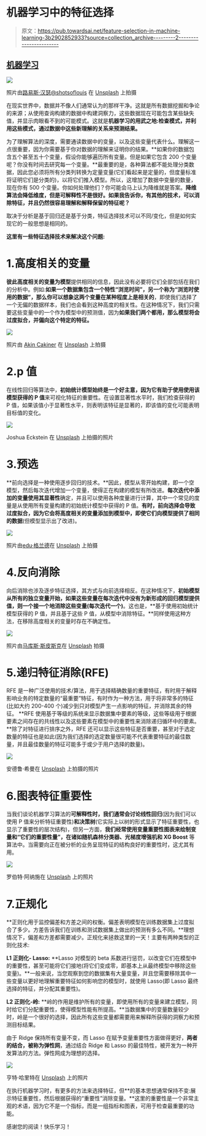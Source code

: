 # 机器学习中的特征选择

> 原文：<https://pub.towardsai.net/feature-selection-in-machine-learning-3b2902852933?source=collection_archive---------2----------------------->

## [机器学习](https://towardsai.net/p/category/machine-learning)

![](img/207f09f384a08bc8df414cc8d803bbfe.png)

照片由[路易斯·汉瑟@shotsoflouis](https://unsplash.com/@louishansel?utm_source=medium&utm_medium=referral) 在 [Unsplash](https://unsplash.com?utm_source=medium&utm_medium=referral) 上拍摄

在现实世界中，数据并不像人们通常认为的那样干净。这就是所有数据挖掘和争论的来源；从使用查询构建的数据中构建洞察力，这些数据现在可能包含某些缺失值，并显示肉眼看不到的可能模式。这就是**机器学习的用武之地:检查模式，并利用这些模式，通过数据中这些新理解的关系来预测结果。**

为了理解算法的深度，需要通读数据中的变量，以及这些变量代表什么。理解这一点很重要，因为你需要基于你对数据的理解来证明你的结果。**如果你的数据包含五个甚至五十个变量，假设你能够遍历所有变量。但是如果它包含 200 个变量呢？你没有时间去研究每一个变量。**最重要的是，各种算法都不能处理分类数据，因此您必须将所有分类列转换为定量变量(它们看起来是定量的，但度量标准将证明它们是分类的)，以将它们推入模型。所以，这增加了数据中变量的数量，现在你有 500 个变量。你如何处理他们？你可能会马上认为降维就是答案。**降维算法会降低维度，但是可解释性不是很好。如果我告诉你，有其他的技术，可以消除特征，并且仍然很容易理解和解释保留的特征呢？**

取决于分析是基于回归还是基于分类，特征选择技术可以不同/变化，但是如何实现它的一般思想是相同的。

**这里有一些特征选择技术来解决这个问题:**

# 1.高度相关的变量

**彼此高度相关的变量为模型**提供相同的信息，因此没有必要将它们全部包括在我们的分析中。例如:**如果一个数据集包含一个特性“浏览时间”，另一个称为“浏览时使用的数据”，那么你可以想象这两个变量在某种程度上是相关的**，即使我们选择了一个无偏的数据样本，我们也会看到这种高度的相关性。在这种情况下，我们只需要这些变量中的一个作为模型中的预测值，因为**如果我们两个都用，那么模型将会过度拟合，并偏向这个特定的特征。**

![](img/f70c7f626eccf025a0ab69875d0c151e.png)

照片由 [Akin Cakiner](https://unsplash.com/@akin?utm_source=medium&utm_medium=referral) 在 [Unsplash](https://unsplash.com?utm_source=medium&utm_medium=referral) 上拍摄

# 2.p 值

在线性回归等算法中，**初始统计模型始终是一个好主意，因为它有助于使用使用该模型获得的 P 值**来可视化特征的重要性。在设置显著性水平时，我们检查获得的 P 值，如果该值小于显著性水平，则表明该特征是显著的，即该值的变化可能表明目标值的变化。

![](img/660fd70f4a68a195950f4abae769baa8.png)

Joshua Eckstein 在 [Unsplash](https://unsplash.com?utm_source=medium&utm_medium=referral) 上拍摄的照片

# 3.预选

**前向选择是一种使用逐步回归的技术。**因此，模型从零开始构建，即一个空模型，然后每次迭代增加一个变量，使得正在构建的模型有所改进。**每次迭代中添加的变量使用其显著性**确定，并且可以使用各种度量进行计算，其中一个常见的度量是从使用所有变量构建的初始统计模型中获得的 P 值。**有时，前向选择会导致过度拟合，因为它会将高度相关的变量添加到模型中，即使它们向模型提供了相同的数据**(但模型显示出了改进)。

![](img/6dae429b595af5612aa384aeb85da21f.png)

照片由[edu·格兰德](https://unsplash.com/@edgr?utm_source=medium&utm_medium=referral)在 [Unsplash](https://unsplash.com?utm_source=medium&utm_medium=referral) 上拍摄

# 4.反向消除

向后消除也涉及逐步特征选择，其方式与向前选择相反。在这种情况下，**初始模型从所有的独立变量开始，如果这些变量在每次迭代中没有为新形成的回归模型提供值，则一个接一个地消除这些变量(每次迭代一个)**。这也是，**基于使用初始统计模型获得的 P 值，并且基于这些 P 值，从模型中消除特征。**同样使用这种方法，在移除高度相关的变量时存在不确定性。

![](img/2dac0e19455e6aadc7735bc49589452a.png)

照片由[马库斯·斯皮斯克](https://unsplash.com/@markusspiske?utm_source=medium&utm_medium=referral)在 [Unsplash](https://unsplash.com?utm_source=medium&utm_medium=referral) 拍摄

# 5.递归特征消除(RFE)

RFE 是一种广泛使用的技术/算法，用于选择精确数量的重要特征，有时用于解释影响业务的特定数量的“最重要”特征，有时作为一种方法，用于将非常多的特征(比如大约 200-400 个)减少到只对模型产生一点影响的特征，并消除其余的特征。 **RFE 使用基于等级的系统来显示数据集中要素的等级，这些等级用于根据要素之间存在的共线性以及这些要素在模型中的重要性来消除递归循环中的要素。**除了对特征进行排序之外，RFE 还可以显示这些特征是否重要，甚至对于选定数量的特征也是如此(因为我们选择的选定数量很可能不代表重要特征的最佳数量，并且最佳数量的特征可能多于或少于用户选择的数量)。

![](img/bd0208301d6e9b2d52bdba3db403393b.png)

安德鲁·希曼在 [Unsplash](https://unsplash.com?utm_source=medium&utm_medium=referral) 上拍摄的照片

# 6.图表特征重要性

当我们谈论机器学习算法的**可解释性时，我们通常会讨论线性回归**(因为我们可以使用 P 值来分析特征重要性)**和决策树**(它实际上以树的形式显示了特征重要性，也显示了重要性的层次结构)，但另一方面，**我们经常使用变量重要性图表来绘制变量和“它们的重要性量”，在诸如随机森林分类器、光梯度增强机和 XG Boost** 等算法中。当需要向正在被分析的业务呈现特征的结构良好的重要性时，这尤其有用。

![](img/746d6af29d510d26386df11217a4e3c3.png)

罗伯特·阿纳施在 [Unsplash](https://unsplash.com?utm_source=medium&utm_medium=referral) 上的照片

# 7.正规化

**正则化用于监控偏差和方差之间的权衡。偏差表明模型在训练数据集上过度拟合了多少。方差告诉我们在训练和测试数据集上做出的预测有多么不同。**理想情况下，偏差和方差都需要减少。正规化来拯救这里的一天！主要有两种类型的正则化技术:

**L1 正则化- Lasso:** **Lasso 对模型的 beta 系数进行惩罚，以改变它们在模型中的重要性，甚至可能将它们接地(将它们变成零，即基本上从最终模型中移除这些变量)。**一般来说，当您观察到您的数据集有大量变量，并且您需要移除其中一些变量以更好地理解重要特征如何影响您的模型时，就使用 Lasso(即 Lasso 最终选择的特征，并分配其重要性)。

**L2 正则化-岭:** **岭的作用是维护所有的变量，即使用所有的变量来建立模型，同时给它们分配重要性，使得模型性能有所提高。**当数据集中的变量数量较少时，岭是一个很好的选择，因此所有这些变量都需要用来解释所获得的洞察力和预测目标结果。

由于 Ridge 保持所有变量不变，而 Lasso 在赋予变量重要性方面做得更好，**两者的结合，被称为弹性网**，通过结合 Ridge 和 Lasso 的最佳特性，被开发为一种开发算法的方法。弹性网成为理想的选择。

![](img/6df6646a13f35967a085651c94711e40.png)

亨特·哈里特在 [Unsplash](https://unsplash.com?utm_source=medium&utm_medium=referral) 上的照片

在执行机器学习时，有更多的方法来选择特征，但**的基本思想通常保持不变:展示特征重要性，然后根据获得的“重要性”消除变量。**这里的重要性是一个非常主观的术语，因为它不是一个指标，而是一组指标和图表，可用于检查最重要的功能。

感谢您的阅读！快乐学习！